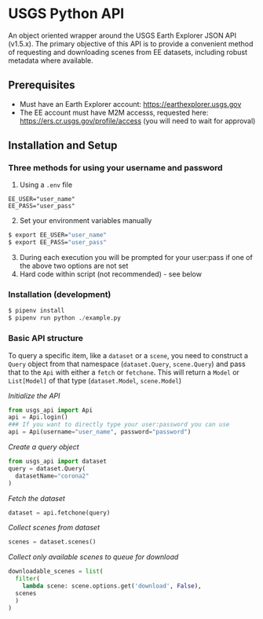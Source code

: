 # USGS Python API

An object oriented wrapper around the USGS Earth Explorer JSON API (v1.5.x). The primary objective of this API is to provide a convenient method of requesting and downloading scenes from EE datasets, including robust metadata where available.

## Prerequisites
- Must have an Earth Explorer account: https://earthexplorer.usgs.gov
- The EE account must have M2M accesss, requested here: https://ers.cr.usgs.gov/profile/access (you will need to wait for approval)

## Installation and Setup

### Three methods for using your username and password
1. Using a `.env` file
```
EE_USER="user_name"
EE_PASS="user_pass"
```
2. Set your environment variables manually
```bash
$ export EE_USER="user_name"
$ export EE_PASS="user_pass"
```
3. During each execution you will be prompted for your user:pass if one of the above two options are not set
4. Hard code within script (not recommended) - see below

### Installation (development)

```python
$ pipenv install
$ pipenv run python ./example.py
```

### Basic API structure
To query a specific item, like a `dataset` or a `scene`, you need to construct a `Query` object from that namespace (`dataset.Query`, `scene.Query`) and pass that to the `Api` with either a `fetch` or `fetchone`. This will return a `Model` or `List[Model]` of that type (`dataset.Model`, `scene.Model`)


_Initialize the API_
```python
from usgs_api import Api
api = Api.login()
### If you want to directly type your user:password you can use
api = Api(username="user_name", password="password")
```
_Create a query object_
```python
from usgs_api import dataset
query = dataset.Query(
  datasetName="corona2"
)
```
_Fetch the dataset_
```python
dataset = api.fetchone(query)
```
_Collect scenes from dataset_
```python
scenes = dataset.scenes()
```
_Collect only available scenes to queue for download_
```python
downloadable_scenes = list(
  filter(
    lambda scene: scene.options.get('download', False),
  scenes
  )
)
```

